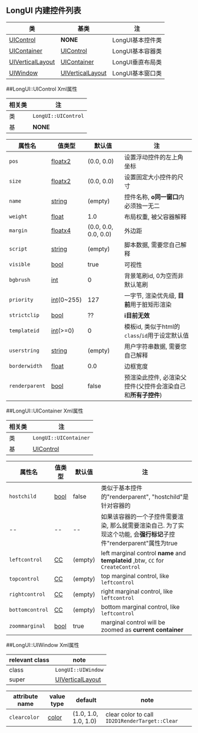 ## LongUI 内建控件列表
  
类|基类|注
--|----|--
[UIControl](#jump_control)|**NONE**|LongUI基本控件类
[UIContainer](#jump_container)|[UIControl](#jump_control)|LongUI基本容器类
[UIVerticalLayout](#jump_vlayout)|[UIContainer](#jump_container)|LongUI垂直布局类
[UIWindow](#jump_window)|[UIVerticalLayout](#jump_vlayout)|LongUI基本窗口类

##<a name="jump_control"/>LongUI::UIControl Xml属性
  
相关类|注
------|----
类 | `LongUI::UIControl`
基 |  **NONE**
  
属性名|值类型|默认值|注
------|------|------|--
`pos`|[floatx2](./longui-xml-value-type.md#jump_floatx2)|(0.0, 0.0)|设置浮动控件的左上角坐标
`size`|[floatx2](./longui-xml-value-type.md#jump_floatx2)|(0.0, 0.0)|设置固定大小控件的尺寸
`name`|[string](./longui-xml-value-type.md#jump_string)|(empty)|控件名称, **o同一窗口**内必须独一无二
`weight`|[float](./longui-xml-value-type.md#jump_float)|1.0|布局权重, 被父容器解释
`margin`|[floatx4](./longui-xml-value-type.md#jump_floatx4)|(0.0, 0.0, 0.0, 0.0)|外边距
`script`|[string](./longui-xml-value-type.md#jump_string)|(empty)|脚本数据, 需要您自己解释
`visible`|[bool](./longui-xml-value-type.md#jump_bool)|true|可视性
`bgbrush`|[int](./longui-xml-value-type.md#jump_int)|0|背景笔刷id, 0为空而非默认笔刷
`priority`|[int](./longui-xml-value-type.md#jump_int)(0~255)|127|一字节, 渲染优先级, **目前**用于脏矩形渲染
`strictclip`|[bool](./longui-xml-value-type.md#jump_bool)|??|**i目前无效**
`templateid`|[int](./longui-xml-value-type.md#jump_int)(>=0)|0|模板id, 类似于html的`class`/`id`用于设定默认值
`userstring`|[string](./longui-xml-value-type.md#jump_string)|(empty)|用户字符串数据, 需要您自己解释
`borderwidth`|[float](./longui-xml-value-type.md#jump_float)|0.0|边框宽度
`renderparent`|[bool](./longui-xml-value-type.md#jump_bool)|false|预渲染此控件, 必渲染父控件(父控件会渲染自己和**所有子控件**)

##<a name="jump_container"/>LongUI::UIContainer Xml属性
  
相关类|注
------|----
类 | `LongUI::UIContainer`
基 |  [UIControl](#jump_control)
  
属性名|值类型|默认值|注
------|------|------|--
`hostchild`|[bool](./longui-xml-value-type.md#jump_bool)|false|类似于基本控件的"renderparent", "hostchild"是针对容器的
--|--|--|如果该容器的一个子控件需要渲染, 那么就需要渲染自己. 为了实现这个功能, 会**强行标记**子控件"renderparent"属性为true
`leftcontrol`|[CC](./longui-xml-value-type.md#jump_cc)|(empty)|left marginal control **name** and **templateid** ,btw, `CC` for `CreateControl`
`topcontrol`|[CC](./longui-xml-value-type.md#jump_cc)|(empty)|top marginal control, like `leftcontrol`
`rightcontrol`|[CC](./longui-xml-value-type.md#jump_cc)|(empty)|right marginal control, like `leftcontrol`
`bottomcontrol`|[CC](./longui-xml-value-type.md#jump_cc)|(empty)|bottom marginal control, like `leftcontrol`
`zoommarginal`|[bool](./longui-xml-value-type.md#jump_bool)|true|marginal control will be zoomed as **current container**

##<a name="jump_window"/>LongUI::UIWindow Xml属性
  
relevant class|note
--------------|----
class | `LongUI::UIWindow`
super | [UIVerticalLayout](#jump_vlayout)
  
attribute name|value type|default|note
--------------|----------|-------|----
`clearcolor`|[color](#jump_color)|(1.0, 1.0, 1.0, 1.0)|clear color to call `ID2D1RenderTarget::Clear`